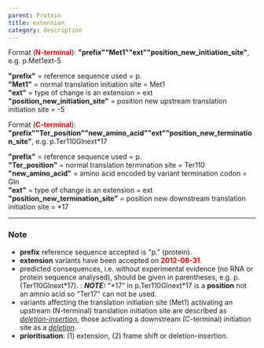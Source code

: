 ```yaml
---
parent: Protein
title: extension
category: description
---
```


Format (**<font color="red">N-terminal</font>**):  **"prefix""Met1""ext""position_new_initiation_site"**,  e.g. p.Met1ext-5

**"prefix"**  =  reference sequence used  =  p.<br>
**"Met1"**  =  normal translation initiation site  =  Met1<br>
**"ext"**  =  type of change is an extension =  ext<br>
**"position_new_initiation_site"**  =  position new upstream translation initiation site =  -5

Format (**<font color="red">C-terminal</font>**):  **"prefix""Ter_position""new_amino_acid""ext""position_new_termination_site"**,  e.g. p.Ter110Glnext\*17

**"prefix"**  =  reference sequence used  =  p.<br>
**"Ter_position"**  =  normal translation termination site  =  Ter110<br>
**"new_amino_acid"**  =  amino acid encoded by variant termination codon  =  Gln<br>
**"ext"**  =  type of change is an extension =  ext<br>
**"position_new_termination_site"**  =  position new downstream translation initiation site =  \*17

---

### Note

* **prefix** reference sequence accepted is "p." (protein).
* **extension** variants have been accepted on **<font color="red">2012-08-31</font>**.
* predicted consequences, i.e. without experimental evidence (no RNA or protein sequence analysed), should be given in parentheses, e.g. p.(Ter110Glnext\*17).
  : _**NOTE:**_ "\*17" in p.Ter110Glnext\*17 is a **position** not an amnio acid so "Ter17" can not be used.
* variants affecting the translation initiation site (Met1) activating an upstream (N-terminal) translation initiation site are described as [_deletion-insertion_](/recommendations/protein/variant/delins/), those activating a downstream (C-terminal)  initiation site as a [_deletion_](/recommendations/protein/variant/deletion/).
* **prioritisation**: (1) extension, (2) frame shift or deletion-insertion.
